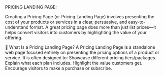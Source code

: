 PRICING LANDING PAGE:

Creating a Pricing Page (or Pricing Landing Page) involves presenting the cost of your products or services in a clear, persuasive, and easy-to-understand format. A great pricing page does more than just list prices—it helps convert visitors into customers by highlighting the value of your offering.

🧾 What Is a Pricing Landing Page?
A Pricing Landing Page is a standalone web page focused entirely on presenting the pricing options of a product or service. It is often designed to:
Showcase different pricing tiers/packages.
Explain what each plan includes.
Highlight the value customers get.
Encourage visitors to make a purchase or subscribe.



